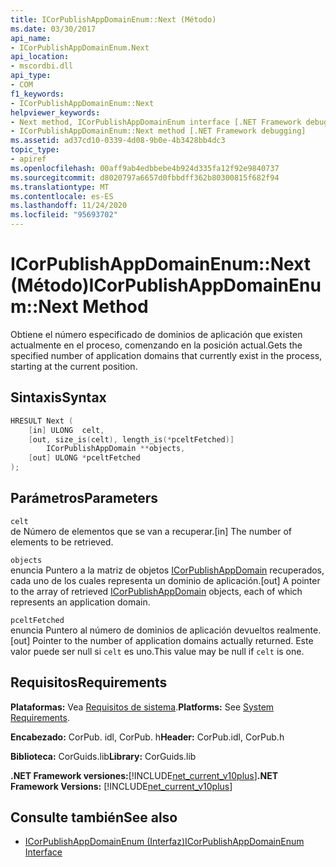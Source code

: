 ```yaml
---
title: ICorPublishAppDomainEnum::Next (Método)
ms.date: 03/30/2017
api_name:
- ICorPublishAppDomainEnum.Next
api_location:
- mscordbi.dll
api_type:
- COM
f1_keywords:
- ICorPublishAppDomainEnum::Next
helpviewer_keywords:
- Next method, ICorPublishAppDomainEnum interface [.NET Framework debugging]
- ICorPublishAppDomainEnum::Next method [.NET Framework debugging]
ms.assetid: ad37cd10-0339-4d08-9b0e-4b3428bb4dc3
topic_type:
- apiref
ms.openlocfilehash: 00aff9ab4edbbebe4b924d335fa12f92e9840737
ms.sourcegitcommit: d8020797a6657d0fbbdff362b80300815f682f94
ms.translationtype: MT
ms.contentlocale: es-ES
ms.lasthandoff: 11/24/2020
ms.locfileid: "95693702"
---
```

# <a name="icorpublishappdomainenumnext-method"></a><span data-ttu-id="842bf-102">ICorPublishAppDomainEnum::Next (Método)</span><span class="sxs-lookup"><span data-stu-id="842bf-102">ICorPublishAppDomainEnum::Next Method</span></span>

<span data-ttu-id="842bf-103">Obtiene el número especificado de dominios de aplicación que existen actualmente en el proceso, comenzando en la posición actual.</span><span class="sxs-lookup"><span data-stu-id="842bf-103">Gets the specified number of application domains that currently exist in the process, starting at the current position.</span></span>  
  
## <a name="syntax"></a><span data-ttu-id="842bf-104">Sintaxis</span><span class="sxs-lookup"><span data-stu-id="842bf-104">Syntax</span></span>  
  
```cpp  
HRESULT Next (  
    [in] ULONG  celt,  
    [out, size_is(celt), length_is(*pceltFetched)]
        ICorPublishAppDomain **objects,  
    [out] ULONG *pceltFetched  
);  
```  
  
## <a name="parameters"></a><span data-ttu-id="842bf-105">Parámetros</span><span class="sxs-lookup"><span data-stu-id="842bf-105">Parameters</span></span>  

 `celt`  
 <span data-ttu-id="842bf-106">de Número de elementos que se van a recuperar.</span><span class="sxs-lookup"><span data-stu-id="842bf-106">[in] The number of elements to be retrieved.</span></span>  
  
 `objects`  
 <span data-ttu-id="842bf-107">enuncia Puntero a la matriz de objetos [ICorPublishAppDomain](icorpublishappdomain-interface.md) recuperados, cada uno de los cuales representa un dominio de aplicación.</span><span class="sxs-lookup"><span data-stu-id="842bf-107">[out] A pointer to the array of retrieved [ICorPublishAppDomain](icorpublishappdomain-interface.md) objects, each of which represents an application domain.</span></span>  
  
 `pceltFetched`  
 <span data-ttu-id="842bf-108">enuncia Puntero al número de dominios de aplicación devueltos realmente.</span><span class="sxs-lookup"><span data-stu-id="842bf-108">[out] Pointer to the number of application domains actually returned.</span></span> <span data-ttu-id="842bf-109">Este valor puede ser null si `celt` es uno.</span><span class="sxs-lookup"><span data-stu-id="842bf-109">This value may be null if `celt` is one.</span></span>  
  
## <a name="requirements"></a><span data-ttu-id="842bf-110">Requisitos</span><span class="sxs-lookup"><span data-stu-id="842bf-110">Requirements</span></span>  

 <span data-ttu-id="842bf-111">**Plataformas:** Vea [Requisitos de sistema](../../get-started/system-requirements.md).</span><span class="sxs-lookup"><span data-stu-id="842bf-111">**Platforms:** See [System Requirements](../../get-started/system-requirements.md).</span></span>  
  
 <span data-ttu-id="842bf-112">**Encabezado:** CorPub. idl, CorPub. h</span><span class="sxs-lookup"><span data-stu-id="842bf-112">**Header:** CorPub.idl, CorPub.h</span></span>  
  
 <span data-ttu-id="842bf-113">**Biblioteca:** CorGuids.lib</span><span class="sxs-lookup"><span data-stu-id="842bf-113">**Library:** CorGuids.lib</span></span>  
  
 <span data-ttu-id="842bf-114">**.NET Framework versiones:**[!INCLUDE[net_current_v10plus](../../../../includes/net-current-v10plus-md.md)]</span><span class="sxs-lookup"><span data-stu-id="842bf-114">**.NET Framework Versions:** [!INCLUDE[net_current_v10plus](../../../../includes/net-current-v10plus-md.md)]</span></span>  
  
## <a name="see-also"></a><span data-ttu-id="842bf-115">Consulte también</span><span class="sxs-lookup"><span data-stu-id="842bf-115">See also</span></span>

- [<span data-ttu-id="842bf-116">ICorPublishAppDomainEnum (Interfaz)</span><span class="sxs-lookup"><span data-stu-id="842bf-116">ICorPublishAppDomainEnum Interface</span></span>](icorpublishappdomainenum-interface.md)
